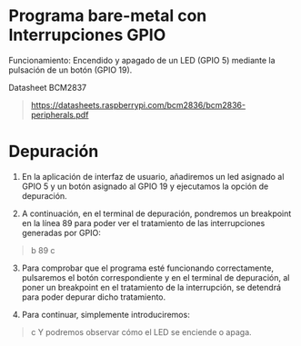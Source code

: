 # Programa bare-metal con Interrupciones GPIO
Funcionamiento: Encendido y apagado de un LED (GPIO 5) mediante la pulsación de un botón (GPIO 19).

Datasheet BCM2837
>https://datasheets.raspberrypi.com/bcm2836/bcm2836-peripherals.pdf

# Depuración
1) En la aplicación de interfaz de usuario, añadiremos un led asignado al GPIO 5 y un botón asignado al GPIO 19 y ejecutamos la opción de depuración.

2) A continuación, en el terminal de depuración, pondremos un breakpoint en la línea 89 para poder ver el tratamiento de las interrupciones generadas por GPIO:
> b 89
> c

3) Para comprobar que el programa esté funcionando correctamente, pulsaremos el botón correspondiente y en el terminal de depuración, al poner un breakpoint en el tratamiento de la interrupción, se detendrá para poder depurar dicho tratamiento.

4) Para continuar, simplemente introduciremos:
> c
>Y podremos observar cómo el LED se enciende o apaga.
